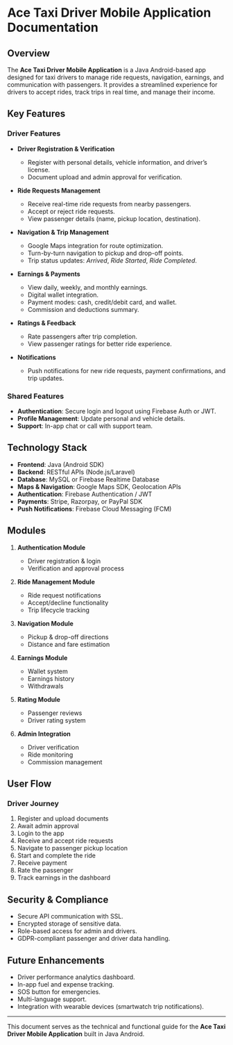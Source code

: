 # Ace Taxi Driver Mobile Application Documentation

## Overview

The **Ace Taxi Driver Mobile Application** is a Java Android-based app designed for taxi drivers to manage ride requests, navigation, earnings, and communication with passengers. It provides a streamlined experience for drivers to accept rides, track trips in real time, and manage their income.

## Key Features

### Driver Features

* **Driver Registration & Verification**

  * Register with personal details, vehicle information, and driver’s license.
  * Document upload and admin approval for verification.

* **Ride Requests Management**

  * Receive real-time ride requests from nearby passengers.
  * Accept or reject ride requests.
  * View passenger details (name, pickup location, destination).

* **Navigation & Trip Management**

  * Google Maps integration for route optimization.
  * Turn-by-turn navigation to pickup and drop-off points.
  * Trip status updates: *Arrived*, *Ride Started*, *Ride Completed*.

* **Earnings & Payments**

  * View daily, weekly, and monthly earnings.
  * Digital wallet integration.
  * Payment modes: cash, credit/debit card, and wallet.
  * Commission and deductions summary.

* **Ratings & Feedback**

  * Rate passengers after trip completion.
  * View passenger ratings for better ride experience.

* **Notifications**

  * Push notifications for new ride requests, payment confirmations, and trip updates.

### Shared Features

* **Authentication**: Secure login and logout using Firebase Auth or JWT.
* **Profile Management**: Update personal and vehicle details.
* **Support**: In-app chat or call with support team.

## Technology Stack

* **Frontend**: Java (Android SDK)
* **Backend**: RESTful APIs (Node.js/Laravel)
* **Database**: MySQL or Firebase Realtime Database
* **Maps & Navigation**: Google Maps SDK, Geolocation APIs
* **Authentication**: Firebase Authentication / JWT
* **Payments**: Stripe, Razorpay, or PayPal SDK
* **Push Notifications**: Firebase Cloud Messaging (FCM)

## Modules

1. **Authentication Module**

   * Driver registration & login
   * Verification and approval process

2. **Ride Management Module**

   * Ride request notifications
   * Accept/decline functionality
   * Trip lifecycle tracking

3. **Navigation Module**

   * Pickup & drop-off directions
   * Distance and fare estimation

4. **Earnings Module**

   * Wallet system
   * Earnings history
   * Withdrawals

5. **Rating Module**

   * Passenger reviews
   * Driver rating system

6. **Admin Integration**

   * Driver verification
   * Ride monitoring
   * Commission management

## User Flow

### Driver Journey

1. Register and upload documents
2. Await admin approval
3. Login to the app
4. Receive and accept ride requests
5. Navigate to passenger pickup location
6. Start and complete the ride
7. Receive payment
8. Rate the passenger
9. Track earnings in the dashboard

## Security & Compliance

* Secure API communication with SSL.
* Encrypted storage of sensitive data.
* Role-based access for admin and drivers.
* GDPR-compliant passenger and driver data handling.

## Future Enhancements

* Driver performance analytics dashboard.
* In-app fuel and expense tracking.
* SOS button for emergencies.
* Multi-language support.
* Integration with wearable devices (smartwatch trip notifications).

---

This document serves as the technical and functional guide for the **Ace Taxi Driver Mobile Application** built in Java Android.
